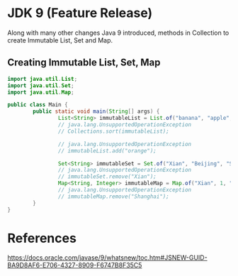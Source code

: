 # JDK 9 (Feature Release)

Along with many other changes Java 9 introduced, methods in Collection to create Immutable List, Set and Map.


## Creating Immutable List, Set, Map

```java
import java.util.List;
import java.util.Set;
import java.util.Map;

public class Main {
        public static void main(String[] args) {
                List<String> immutableList = List.of("banana", "apple", "cherry");
                // java.lang.UnsupportedOperationException
                // Collections.sort(immutableList);

                // java.lang.UnsupportedOperationException
                // immutableList.add("orange");

                Set<String> immutableSet = Set.of("Xian", "Beijing", "Shenzhen", "Shanghai");
                // java.lang.UnsupportedOperationException
                // immutableSet.remove("Xian");
                Map<String, Integer> immutableMap = Map.of("Xian", 1, "Beijing", 2, "Shenzhen", 3, "Shanghai", 4);
                // java.lang.UnsupportedOperationException
                // immutableMap.remove("Shanghai");
        }
}
```








# References 

https://docs.oracle.com/javase/9/whatsnew/toc.htm#JSNEW-GUID-BA9D8AF6-E706-4327-8909-F6747B8F35C5

